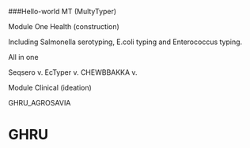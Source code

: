 ###Hello-world
MT (MultyTyper)

Module One Health (construction)

Including Salmonella serotyping, E.coli typing and Enterococcus typing.

All in one 

Seqsero v.
EcTyper v.
CHEWBBAKKA v.

Module Clinical (ideation)

GHRU_AGROSAVIA

# GHRU
